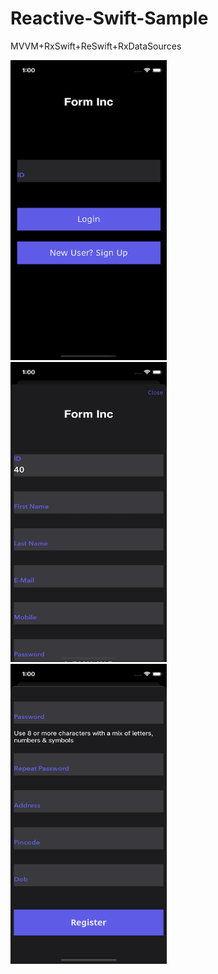 # Reactive-Swift-Sample
MVVM+RxSwift+ReSwift+RxDataSources

<div>
<img src="https://github.com/rrramanan/Reactive-Swift-Sample/blob/main/1.png" width="250" height="480">&nbsp;&nbsp;&nbsp;&nbsp;&nbsp;
<img src="https://github.com/rrramanan/Reactive-Swift-Sample/blob/main/2.png" width="250" height="480">&nbsp;&nbsp;&nbsp;&nbsp;&nbsp;
<img src="https://github.com/rrramanan/Reactive-Swift-Sample/blob/main/3.png" width="250" height="480">
</div?

